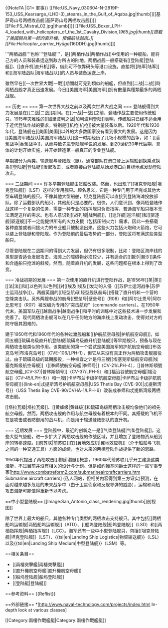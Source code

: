 {{NoteTA
|G1= 軍事}}
[[File:US_Navy_030604-N-2819P-153_USS_Kearsarge_(LHD-3)_steams_in_the_Gulf_of_Aqaba.jpg|thumb]][[基萨奇山号两栖攻击舰|基萨奇山号两栖攻击舰]]]]
[[File:FS_Mistral_02.jpg|thumb]]]]
[[File:USS_Boxer_LPH-4_loaded_with_helicopters_of_the_1st_Cavalry_Division,_1965.jpg|thumb]]搭載了美國騎兵第一師的直升機，預備前往越南。]]
[[File:Helicopter_carrier_Hyūga_(16DDH).jpg|thumb]]]]

'''两栖战舰'''也称'''登陆舰'''，是[[两栖作战|两栖作战]]中使用的一种舰船，能将己方的人员和装备运送到敌方所占的陆地。两栖战舰一般搭载有[[登陆艇|登陆艇]]、[[直升机|直升机]]等，借此可不依靠码头等港口设施，直接将[[陆军|陆军]]和[[海军陆战队|海军陆战队]]的人员与装备运送上岸。

雖然早在[[一次世界大戰|一戰]]期間就可見到類似的船艦，但直到[[二战|二战]]時两栖战舰才真正迅速发展。今日[[美国海军|美国海军]]拥有數量與種類最多的两栖战舰。

== 历史 ==
=== 第一次世界大战之前以及两次世界大战之间 ===
登陆舰得到大力发展是在[[二战|二战]]期间。在[[一战|一战]]之前，登陆作战主要使用传统船只。1915年灾难性的[[加里波利之战|加利波利登陆]]表明，传统船只已经不适合用于近代登陆作战的要求，特别是[[机枪|机枪]]被大量装备以后。1920年代和1930年代，登陆舰在[[美国|美国]]以外的大多数国家没有看到很大的发展。这是因为[[美国海军陆战队|美国海军陆战队]]这一时期经历了几场小规模的战争，如：[[香蕉战争|香蕉战争]]，从而导致先进登陆舰学说的发展。到20世纪30年代后期，具体的计划开始实施，并开始建造第一艘真正的专业登陆舰。

早期被分为两类，输送舰与登陆舰（艇）。通常部队在港口登上运输船到换乘点换乘[[登陆艇|登陆艇]]发起攻击，或者直接由登陆舰从始发港口向目标地点发动登陆攻击。

=== 二战期间 ===
许多早期登陆舰由货船改装。然而，也出现了[[坦克登陆舰|坦克登陆舰]]（LST）这样的专用舰只。顾名思义，它是一种专门用于坦克或其他大型车辆登陆的舰只。不像其他大型船舶，坦克登陆舰可以直接到登陆海滩投放部队。除了运载部队的船只，其他船只是必要的。很快，人们意识到，像两栖登陆作战这样一个复杂的任务，需要一种专业的指挥舰只负责指挥，普通海军船只根本无法满足这样的需求。也有人意识到[[战列舰|战列舰]]，[[巡洋舰|巡洋舰]]和[[驱逐舰|驱逐舰]]不一定能提供所有的火力支援（包括压制火力）需求。因此一些搭载各种直接或者间接火力的专业船只被制造出来。这些火力包括火炮和火箭炮，它可以装上登陆艇和登陆舰。作为登陆前的最后攻势的一部分，登陆区将布满这些类型船只。

尽管登陆舰在二战期间的得到大力发展，但仍有很多限制，比如：登陆区海岸线的类型是否适合发起攻击。海滩上的障碍物必须较少，并有适合的[[潮汐|潮汐]]条件和合适船只抢滩的斜坡。然而，随着直升机的发展，这些问题都在根本上得到了改变。

=== 冷战初期的发展 ===
第一次使用的直升机进行登陆作战，是1956年[[英|英]][[法|法]]和[[以色列|以色列]]对[[埃及|埃及]]发动的入侵（[[苏伊士运河战争|苏伊士运河战争]]）。两艘英国的[[轻型航母|轻型舰队航母]]搭载了直升​​机和一个营的空降突击队。另外两艘参战的航母[[壁垒号|壁垒号]]（R08）和[[阿尔比恩号|阿尔比恩号]]（R07）被改编为专用的“突击航母”（commando carriers）。在1950年代末，美国军队在[[越南战争|越南战争]]和平时的训练中对这些技术进一步发展和完善了。现代两栖攻击舰可以在几乎任何地方的海岸线上发动攻击，使得对对方的防守极其困难的。

建于1950年代和1960年代的各种过渡舰船和[[护航航空母舰|护航航空母舰]]，如同五艘[[硫磺岛级直升机登陆舰|硫磺岛级直升机登陆舰]]等早期舰只，预备与现在两栖攻击舰类似的作用。该类舰船的第一个尝试是美国海军的护航航空母舰[[布洛克岛号|布洛克岛号]]（CVE-106/LPH-1），但它从来没有真正作为两栖攻击舰服役过。由于硫磺岛级的延期服役，一种权宜之计是将三艘[[埃塞克斯级航空母舰|埃塞克斯级航空母舰]]（[[拳師號航空母艦|拳师号]]（CV-21/LPH-4），[[普林斯頓號航空母艦_(CV-37)|普林斯頓号]]（CV-37/LPH-5）和[[福治谷號航空母艦|福治谷]]（CV-45/LPH-8））和一艘[[卡萨布兰卡级护航航空母舰|卡萨布兰卡级护航航空母舰]]{{link-en|忒提斯湾号护航航空母舰|USS Thetis Bay (CVE-90)|忒提斯湾号}}（USS Thetis Bay CVE-90/CVHA-1/LPH-6）改装成拳师和忒提斯湾级两栖攻击舰。

[[塔拉瓦级|塔拉瓦级]]、[[黄蜂级|黄蜂级]]和硫磺岛级两栖攻击舰均像他们的祖先航空母舰。然而，两栖攻击舰的作用与航空母舰有着根本的不同。其搭载的飞机不在是攻击或者防御用的战斗机，而是用于输送登陆部队的直升机。

=== 近期发展 ===
登陆舰中，最近的创新之一是[[气垫登陆艇|气垫登陆艇]]。这些大型气垫船，进一步扩大了两栖攻击舰的作战区域，并且增加了登陆物资从船到岸的转移速度。[[前苏联|前苏联]]在[[翼地效应机|翼地效应机]]（介于船舶与飞机之间的一种交通工具）方面的成绩，也对未来的两栖登陆作战提供了新的思路。

1950年代提出了两栖攻击[[潛艇|潛艇]]概念，1960年代前苏联几乎开工建造这类潜艇，不过目前并没有相关的设计与计划。但是如约翰基冈爵士这样的一些军事专家<ref>[http://www.combatreform2.com/submarineaircraftcarriers.htm Submarine aircraft carriers] (私人网站，但相关内容得到第三方证实)</ref>预测，在面对越来越多危险的未来战争中（由于卫星侦察和反舰导弹的威胁），运输和两栖攻击潜艇可能值得重新予以考虑。

==中小型登陆舰==
[[Image:San_Antonio_class_rendering.jpg|thumb]]剖视图]]

除了世界上最大的船只，其他各种专门类型的两栖攻击支持舰只。其中包括[[两栖船坞运输舰|两栖船坞运输舰]]（ATD）、[[船坞登陆舰|船坞登陆舰]]（LSD）和[[两栖指挥舰|两栖指挥舰]]（LCC）。海军还有一些中小型登陆舰只，包括[[坦克登陆舰|坦克登陆舰]]（LST）、{{tsl|en|Landing Ship Logistics|物资输送舰}}（LSL）以及{{tsl|en|Landing Ship Medium|中型登陆舰}}（LSM）等。

==相关条目==
* [[兩棲突擊艦|兩棲突擊艦]]
* [[直升機航空母艦|直升機航空母艦]]
* [[船坞登陆舰|船坞登陆舰]]
* [[登陆艇|登陆艇]]

==参考资料==
{{Reflist}}

==外部链接==
*[http://www.naval-technology.com/projects/index.html In-depth look at various classes]

[[Category:兩棲作戰艦艇|Category:兩棲作戰艦艇]]